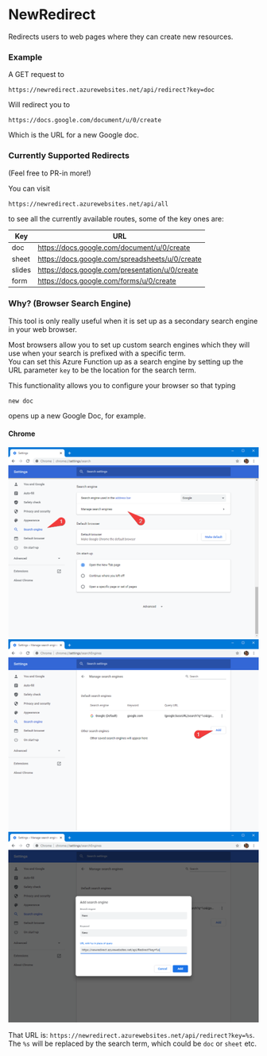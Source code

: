 
# NewRedirect

Redirects users to web pages where they can create new resources.

### Example

A GET request to
```
https://newredirect.azurewebsites.net/api/redirect?key=doc
```
Will redirect you to
```
https://docs.google.com/document/u/0/create
```
Which is the URL for a new Google doc.

### Currently Supported Redirects
(Feel free to PR-in more!)

You can visit
```
https://newredirect.azurewebsites.net/api/all
```
to see all the currently available routes, some of the key ones are:

| Key    | URL                                             |
|--------|-------------------------------------------------|
| doc    | https://docs.google.com/document/u/0/create     |
| sheet  | https://docs.google.com/spreadsheets/u/0/create |
| slides | https://docs.google.com/presentation/u/0/create |
| form   | https://docs.google.com/forms/u/0/create        |

### Why? (Browser Search Engine)

This tool is only really useful when it is set up as a secondary search engine in your web browser.

Most browsers allow you to set up custom search engines which they will use when your search is prefixed with a specific term.  
You can set this Azure Function up as a search engine by setting up the URL parameter `key` to be the location for the search term.

This functionality allows you to configure your browser so that typing
```
new doc
```
opens up a new Google Doc, for example.

#### Chrome
<img src="media/Chrome1.png" alt="Chrome Instruction 1" width="800"/>
<img src="media/Chrome2.png" alt="Chrome Instruction 2" width="800"/>
<img src="media/Chrome3.png" alt="Chrome Instruction 3" width="800"/>

That URL is: `https://newredirect.azurewebsites.net/api/redirect?key=%s`. The `%s` will be replaced by the search term, which could be `doc` or `sheet` etc.
